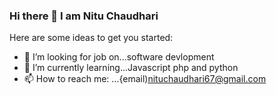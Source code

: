 ### Hi there 👋 I am Nitu Chaudhari


<!--
**NituChaudhari/NituChaudhari** is a ✨ _special_ ✨ repository because its `README.md` (this file) appears on your GitHub profile.-->

Here are some ideas to get you started:

- 🔭 I’m looking for job on...software devlopment
- 🌱 I’m currently learning...Javascript php and python
- 📫 How to reach me: ...{email)nituchaudhari67@gmail.com


